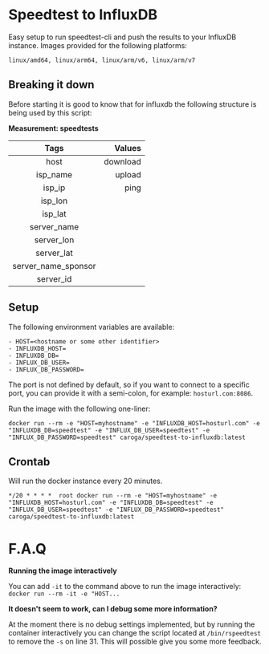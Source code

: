 # Speedtest to InfluxDB

Easy setup to run speedtest-cli and push the results to your InfluxDB instance.
Images provided for the following platforms:
```
linux/amd64, linux/arm64, linux/arm/v6, linux/arm/v7
```

## Breaking it down
Before starting it is good to know that for influxdb the following structure is being used by this script:

**Measurement: speedtests**

| Tags                  | Values    |
|:--------------------: | --------: |
| host                  | download  |
| isp_name              |   upload  |
| isp_ip                |   ping    |
| isp_lon               |           |
| isp_lat               |           |
| server_name           |           |
| server_lon            |           |
| server_lat            |           |
| server_name_sponsor   |           |
| server_id             |           |

## Setup
The following environment variables are available:
```
- HOST=<hostname or some other identifier>
- INFLUXDB_HOST=
- INFLUXDB_DB=
- INFLUX_DB_USER=
- INFLUX_DB_PASSWORD=
```

The port is not defined by default, so if you want to connect to a specific port, you can provide it with a semi-colon, for example: `hosturl.com:8086`.

Run the image with the following one-liner:
```
docker run --rm -e "HOST=myhostname" -e "INFLUXDB_HOST=hosturl.com" -e "INFLUXDB_DB=speedtest" -e "INFLUX_DB_USER=speedtest" -e "INFLUX_DB_PASSWORD=speedtest" caroga/speedtest-to-influxdb:latest
```

## Crontab
Will run the docker instance every 20 minutes.

```
*/20 * * * *  root docker run --rm -e "HOST=myhostname" -e "INFLUXDB_HOST=hosturl.com" -e "INFLUXDB_DB=speedtest" -e "INFLUX_DB_USER=speedtest" -e "INFLUX_DB_PASSWORD=speedtest" caroga/speedtest-to-influxdb:latest
```

# F.A.Q
**Running the image interactively**

You can add `-it` to the command above to run the image interactively: `docker run --rm -it -e "HOST...`

**It doesn't seem to work, can I debug some more information?**

At the moment there is no debug settings implemented, but by running the container interactively you can change the script located at `/bin/rspeedtest` to remove the `-s` on line 31. This will possible give you some more feedback.
